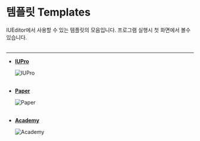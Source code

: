 # 템플릿 Templates

IUEditor에서 사용할 수 있는 템플릿의 모음입니다. 프로그램 실행시 첫 화면에서 볼수있습니다.
<br /><br />

*****

* __[IUPro](http://iupro.iueditor.org)__ 

    ![IUPro](/img/templates/iupro.png)
<br /><br />

* __[Paper](http://iupaper.iueditor.org)__

    ![Paper](/img/templates/paper.png)
<br /><br />

* __[Academy](http://iuacademy.iueditor.org/index.html)__ 

    ![Academy](/img/templates/academy.png)
<br /><br />
